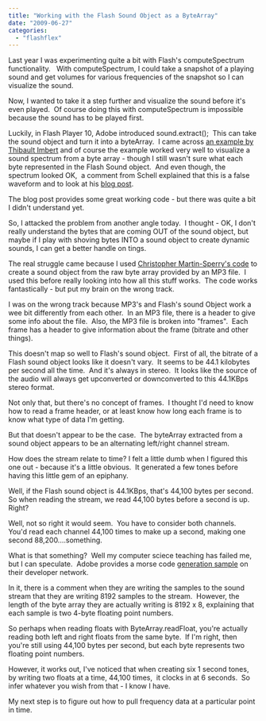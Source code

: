 ```yaml
---
title: "Working with the Flash Sound Object as a ByteArray"
date: "2009-06-27"
categories: 
  - "flashflex"
---
```


Last year I was experimenting quite a bit with Flash's computeSpectrum functionality.   With computeSpectrum, I could take a snapshot of a playing sound and get volumes for various frequencies of the snapshot so I can visualize the sound.

Now, I wanted to take it a step further and visualize the sound before it's even played.  Of course doing this with computeSpectrum is impossible because the sound has to be played first.

Luckily, in Flash Player 10, Adobe introduced sound.extract();  This can take the sound object and turn it into a byteArray.  I came across [an example by Thibault Imbert](http://www.bytearray.org/?p=329 "an example by Thibault Imbert") and of course the example worked very well to visualize a sound spectrum from a byte array - though I still wasn't sure what each byte represented in the Flash Sound object.  And even though, the spectrum looked OK,  a comment from Schell explained that this is a false waveform and to look at his [blog post](http://blog.efnx.com/plotting-a-sound-wave-in-flash-as3/ "http://blog.efnx.com/plotting-a-sound-wave-in-flash-as3/").

The blog post provides some great working code - but there was quite a bit I didn't understand yet.

So, I attacked the problem from another angle today.  I thought - OK, I don't really understand the bytes that are coming OUT of the sound object, but maybe if I play with shoving bytes INTO a sound object to create dynamic sounds, I can get a better handle on tings.

The real struggle came because I used [Christopher Martin-Sperry's code](http://audiofx.org "http://audiofx.org") to create a sound object from the raw byte array provided by an MP3 file.  I used this before really looking into how all this stuff works.  The code works fantastically - but put my brain on the wrong track.

I was on the wrong track because MP3's and Flash's sound Object work a wee bit differently from each other.  In an MP3 file, there is a header to give some info about the file.  Also, the MP3 file is broken into "frames".  Each frame has a header to give information about the frame (bitrate and other things).

This doesn't map so well to Flash's sound object.  First of all, the bitrate of a Flash sound object looks like it doesn't vary.  It seems to be 44.1 kilobytes per second all the time.  And it's always in stereo.  It looks like the source of the audio will always get upconverted or downconverted to this 44.1KBps stereo format.

Not only that, but there's no concept of frames.  I thought I'd need to know how to read a frame header, or at least know how long each frame is to know what type of data I'm getting.

But that doesn't appear to be the case.  The byteArray extracted from a sound object appears to be an alternating left/right channel stream.

How does the stream relate to time? I felt a little dumb when I figured this one out - because it's a little obvious.  It generated a few tones before having this little gem of an epiphany.

Well, if the Flash sound object is 44.1KBps, that's 44,100 bytes per second.  So when reading the stream, we read 44,100 bytes before a second is up. Right?

Well, not so right it would seem.  You have to consider both channels.  You'd read each channel 44,100 times to make up a second, making one second 88,200....something.

What is that something?  Well my computer sciece teaching has failed me, but I can speculate.  Adobe provides a morse code [generation sample](http://www.adobe.com/devnet/flash/articles/dynamic_sound_generation/ "http://www.adobe.com/devnet/flash/articles/dynamic_sound_generation/") on their developer network.

In it, there is a comment when they are writing the samples to the sound stream that they are writing 8192 samples to the stream.  However, the length of the byte array they are actually writing is 8192 x 8, explaining that each sample is two 4-byte floating point numbers.

So perhaps when reading floats with ByteArray.readFloat, you're actually reading both left and right floats from the same byte.  If I'm right, then you're still using 44,100 bytes per second, but each byte represents two floating point numbers.

However, it works out, I've noticed that when creating six 1 second tones, by writing two floats at a time, 44,100 times,  it clocks in at 6 seconds.  So infer whatever you wish from that - I know I have.

My next step is to figure out how to pull frequency data at a particular point in time.
